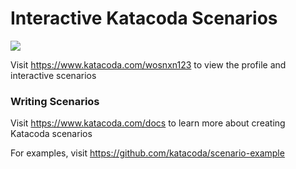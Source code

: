 # Interactive Katacoda Scenarios

[![](http://shields.katacoda.com/katacoda/wosnxn123/count.svg)](https://www.katacoda.com/wosnxn123 "Get your profile on Katacoda.com")

Visit https://www.katacoda.com/wosnxn123 to view the profile and interactive scenarios

### Writing Scenarios
Visit https://www.katacoda.com/docs to learn more about creating Katacoda scenarios

For examples, visit https://github.com/katacoda/scenario-example
